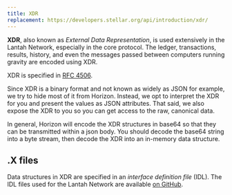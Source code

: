 ```yaml
---
title: XDR
replacement: https://developers.stellar.org/api/introduction/xdr/
---
```


**XDR**, also known as _External Data Representation_, is used extensively in
the Lantah Network, especially in the core protocol.  The ledger, transactions, results,
history, and even the messages passed between computers running gravity
are encoded using XDR.

XDR is specified in [RFC 4506](http://tools.ietf.org/html/rfc4506.html).

Since XDR is a binary format and not known as widely as JSON for example, we try
to hide most of it from Horizon.  Instead, we opt to interpret the XDR for you
and present the values as JSON attributes.  That said, we also expose the XDR
to you so you can get access to the raw, canonical data.

In general, Horizon will encode the XDR structures in base64 so that they can be 
transmitted within a json body.  You should decode the base64 string
into a byte stream, then decode the XDR into an in-memory data structure.

## .X files

Data structures in XDR are specified in an _interface definition file_ (IDL).
The IDL files used for the Lantah Network are available
[on GitHub](https://github.com/metriqorg/gravity/tree/master/src/xdr).
